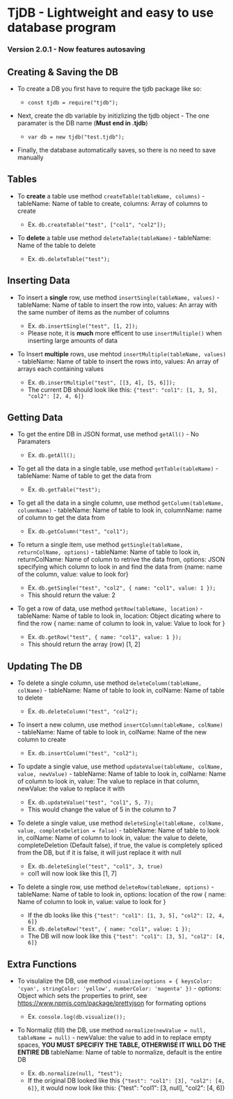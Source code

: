# TjDB - Lightweight and easy to use database program

### Version 2.0.1 - Now features autosaving

## Creating & Saving the DB
- To create a DB you first have to require the tjdb package like so:
	- `const tjdb = require("tjdb");`

- Next, create the db variable by initizlizing the tjdb object - The one paramater is the DB name (**Must end in .tjdb**)
	- `var db = new tjdb("test.tjdb");`

- Finally, the database automatically saves, so there is no need to save manually

## Tables
- To **create** a table use method `createTable(tableName, columns)` - tableName: Name of table to create, columns: Array of columns to create
	- Ex. `db.createTable("test", ["col1", "col2"]);`

- To **delete** a table use method `deleteTable(tableName)` - tableName: Name of the table to delete
	- Ex. `db.deleteTable("test");`

## Inserting Data
- To insert a **single** row, use method `insertSingle(tableName, values)` - tableName: Name of table to insert the row into, values: An array with the same number of items as the number of columns
	- Ex. `db.insertSingle("test", [1, 2]);`
	- Please note, it is **much** more efficent to use `insertMultiple()` when inserting large amounts of data

- To Insert **multiple** rows, use mehtod `insertMultiple(tableName, values)` - tableName: Name of table to insert the rows into, values: An array of arrays each containing values
	- Ex. `db.insertMultiple("test", [[3, 4], [5, 6]]);`
	- The current DB should look like this: `{"test": "col1": [1, 3, 5], "col2": [2, 4, 6]}`

## Getting Data
- To get the entire DB in JSON format, use method `getAll()` - No Paramaters
	- Ex. `db.getAll();`

- To get all the data in a single table, use method `getTable(tableName)` - tableName: Name of table to get the data from
	- Ex. `db.getTable("test");`

- To get all the data in a single column, use method `getColumn(tableName, columnName)` - tableName: Name of table to look in, columnName: name of column to get the data from
	- Ex. `db.getColumn("test", "col1");`

- To return a single item, use method `getSingle(tableName, returnColName, options)` - tableName: Name of table to look in, returnColName: Name of column to retrive the data from, options: JSON specifying which column to look in and find the data from {name: name of the column, value: value to look for}
	- Ex. `db.getSingle("test", "col2", { name: "col1", value: 1 });`
	- This should return the value: 2

- To get a row of data, use method `getRow(tableName, location)` - tableName: Name of table to look in, location: Object dicating where to find the row { name: name of column to look in, value: Value to look for }
	- Ex. `db.getRow("test", { name: "col1", value: 1 });`
	- This should return the array (row) [1, 2]

## Updating The DB
- To delete a single column, use method `deleteColumn(tableName, colName)` - tableName: Name of table to look in, colName: Name of table to delete
	- Ex. `db.deleteColumn("test", "col2");`

- To insert a new column, use method `insertColumn(tableName, colName)` - tableName: Name of table to look in, colName: Name of the new column to create
	- Ex. `db.insertColumn("test", "col2");`

- To update a single value, use method `updateValue(tableName, colName, value, newValue)` - tableName: Name of table to look in, colName: Name of column to look in, value: The value to replace in that column, newValue: the value to replace it with
	- Ex. `db.updateValue("test", "col1", 5, 7);`
	- This would change the value of 5 in the column to 7

- To delete a single value, use method `deleteSingle(tableName, colName, value, completeDeletion = false)` - tableName: Name of table to look in, colName: Name of column to look in, value: the value to delete, completeDeletion (Default false), if true, the value is completely spliced from the DB, but if it is false, it will just replace it with null
	- Ex. `db.deleteSingle("test", "col1", 3, true)`
	- col1 will now look like this [1, 7]

- To delete a single row, use method `deleteRow(tableName, options)` - tableName: Name of table to look in, options: location of the row { name: Name of column to look in, value: value to look for }
	- If the db looks like this `{"test": "col1": [1, 3, 5], "col2": [2, 4, 6]}`
	- Ex. `db.deleteRow("test", { name: "col1", value: 1 });`
	- The DB will now look like this `{"test": "col1": [3, 5], "col2": [4, 6]}`

## Extra Functions
- To visulalize the DB, use method `visualize(options = { keysColor: 'cyan', stringColor: 'yellow', numberColor: 'magenta' })` - options: Object which sets the properties to print, see https://www.npmjs.com/package/prettyjson for formating options
	- Ex. `console.log(db.visualize());`

- To Normaliz (fill) the DB, use method `normalize(newValue = null, tableName = null)` - newValue: the value to add in to replace empty spaces, **YOU MUST SPECIFIY THE TABLE, OTHERWISE IT WILL DO THE ENTIRE DB** tableName: Name of table to normalize, default is the entire DB
	- Ex. `db.normalize(null, "test");`
	- If the original DB looked like this `{"test": "col1": [3], "col2": [4, 6]}`, it would now look like this: {"test": "col1": [3, null], "col2": [4, 6]}